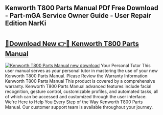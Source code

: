 ## Kenworth T800 Parts Manual PDf Free Download - Part-mGA Service Owner Guide - User Repair Edition NarKi

# <h2><a href="http://bc95932.oget.top/?id=Kenworth+T800+Parts+Manual">🔗Download New 👉🔴 Kenworth T800 Parts Manual</a></h2>

[![Kenworth T800 Parts Manual new download](https://i.imgur.com/5g1atiW.png)](http://bc95932.oget.top/?id=Kenworth+T800+Parts+Manual)
Your Personal Tutor This user manual serves as your personal tutor in mastering the use of your new Kenworth T800 Parts Manual. Please Review the Warranty Information Kenworth T800 Parts Manual This product is covered by a comprehensive warranty. Kenworth T800 Parts Manual advanced features include facial recognition, gesture control, customizable profiles, and automated tasks, all of which can be accessed and customized through the user interface. We're Here to Help You Every Step of the Way Kenworth T800 Parts Manual. Our customer support team is available throughout your journey.
